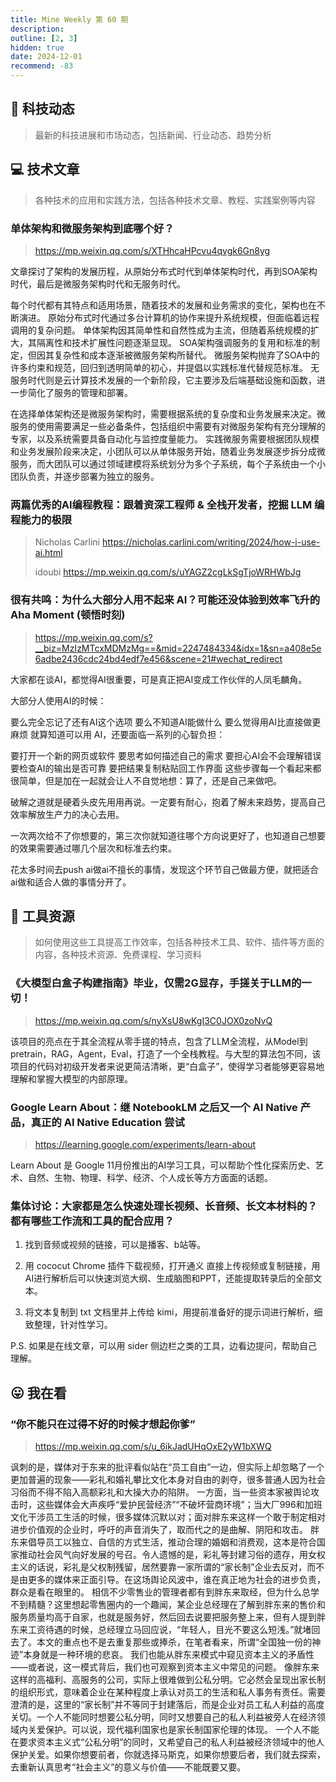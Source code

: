 ```yaml
---
title: Mine Weekly 第 60 期
description:
outline: [2, 3]
hidden: true
date: 2024-12-01
recommend: -83
---
```


## 🚀 科技动态

> 最新的科技进展和市场动态，包括新闻、行业动态、趋势分析

## 💻 技术文章

> 各种技术的应用和实践方法，包括各种技术文章、教程、实践案例等内容

### 单体架构和微服务架构到底哪个好？
> https://mp.weixin.qq.com/s/XTHhcaHPcvu4qvgk6Gn8yg

文章探讨了架构的发展历程，从原始分布式时代到单体架构时代，再到SOA架构时代，最后是微服务架构时代和无服务时代。

每个时代都有其特点和适用场景，随着技术的发展和业务需求的变化，架构也在不断演进。
原始分布式时代通过多台计算机的协作来提升系统规模，但面临着远程调用的复杂问题。
单体架构因其简单性和自然性成为主流，但随着系统规模的扩大，其隔离性和技术扩展性问题逐渐显现。
SOA架构强调服务的复用和标准的制定，但因其复杂性和成本逐渐被微服务架构所替代。
微服务架构抛弃了SOA中的许多约束和规范，回归到透明简单的初心，并提倡以实践标准代替规范标准。
无服务时代则是云计算技术发展的一个新阶段，它主要涉及后端基础设施和函数，进一步简化了服务的管理和部署。

在选择单体架构还是微服务架构时，需要根据系统的复杂度和业务发展来决定。微服务的使用需要满足一些必备条件，包括组织中需要有对微服务架构有充分理解的专家，以及系统需要具备自动化与监控度量能力。
实践微服务需要根据团队规模和业务发展阶段来决定，小团队可以从单体服务开始，随着业务发展逐步拆分成微服务，而大团队可以通过领域建模将系统划分为多个子系统，每个子系统由一个小团队负责，并逐步部署为独立的服务。

### 两篇优秀的AI编程教程：跟着资深工程师 & 全栈开发者，挖掘 LLM 编程能力的极限
> Nicholas Carlini https://nicholas.carlini.com/writing/2024/how-i-use-ai.html
>
> idoubi https://mp.weixin.qq.com/s/uYAGZ2cgLkSgTjoWRHWbJg

### 很有共鸣：为什么大部分人用不起来 AI？可能还没体验到效率飞升的 Aha Moment (顿悟时刻)
> https://mp.weixin.qq.com/s?__biz=MzIzMTcxMDMzMg==&mid=2247484334&idx=1&sn=a408e5e6adbe2436cdc24bd4edf7e456&scene=21#wechat_redirect


大家都在谈AI，都觉得AI很重要，可是真正把AI变成工作伙伴的人凤毛麟角。

大部分人使用AI的时候：

要么完全忘记了还有AI这个选项
要么不知道AI能做什么
要么觉得用AI比直接做更麻烦
就算知道可以用 AI，还要面临一系列的心智负担：

要打开一个新的网页或软件
要思考如何描述自己的需求
要担心AI会不会理解错误
要检查AI的输出是否可靠
要把结果复制粘贴回工作界面
这些步骤每一个看起来都很简单，但是加在一起就会让人不自觉地想：算了，还是自己来做吧。

破解之道就是硬着头皮先用用再说。一定要有耐心，抱着了解未来趋势，提高自己效率解放生产力的决心去用。

一次两次给不了你想要的，第三次你就知道往哪个方向说更好了，也知道自己想要的效果需要通过哪几个层次和标准去约束。

花太多时间去push ai做ai不擅长的事情，发现这个环节自己做最方便，就把适合ai做和适合人做的事情分开了。

## 🔧 工具资源

> 如何使用这些工具提高工作效率，包括各种技术工具、软件、插件等方面的内容，各种技术资源、免费课程、学习资料

### 《大模型白盒子构建指南》毕业，仅需2G显存，手搓关于LLM的一切！
> https://mp.weixin.qq.com/s/nyXsU8wKgI3C0JOX0zoNvQ

该项目的亮点在于其全流程从零手搓的特点，包含了LLM全流程，从Model到pretrain，RAG，Agent，Eval，打造了一个全栈教程。与大型的算法包不同，该项目的代码对初级开发者来说更简洁清晰，更“白盒子”，使得学习者能够更容易地理解和掌握大模型的内部原理。

### Google Learn About：继 NotebookLM 之后又一个 AI Native 产品，真正的 AI Native Education 尝试
> https://learning.google.com/experiments/learn-about

Learn About 是 Google 11月份推出的AI学习工具，可以帮助个性化探索历史、艺术、自然、生物、物理、科学、经济、个人成长等方方面面的话题。

### 集体讨论：大家都是怎么快速处理长视频、长音频、长文本材料的？都有哪些工作流和工具的配合应用？

1. 找到音频或视频的链接，可以是播客、b站等。

2. 用 cococut Chrome 插件下载视频，打开通义 直接上传视频或复制链接，用AI进行解析后可以快速浏览大纲、生成脑图和PPT，还能提取转录后的全部文本。

3. 将文本复制到 txt 文档里并上传给 kimi，用提前准备好的提示词进行解析，细致整理，针对性学习。

P.S. 如果是在线文章，可以用 sider 侧边栏之类的工具，边看边提问，帮助自己理解。

## 😛 我在看

### “你不能只在过得不好的时候才想起你爹”
> https://mp.weixin.qq.com/s/u_6ikJadUHqOxE2yW1bXWQ

讽刺的是，媒体对于东来的批评看似站在“员工自由”一边，但实际上却忽略了一个更加普遍的现象——彩礼和婚礼攀比文化本身对自由的剥夺，很多普通人因为社会习俗而不得不陷入高额彩礼和大操大办的陷阱。
一方面，当一些资本家被舆论攻击时，这些媒体会大声疾呼“爱护民营经济”“不破坏营商环境”；当大厂996和加班文化干涉员工生活的时候，很多媒体沉默以对；面对胖东来这样一个敢于制定相对进步价值观的企业时，呼吁的声音消失了，取而代之的是曲解、阴阳和攻击。
胖东来倡导员工以独立、自信的方式生活，推动合理的婚姻和消费观，这本是符合国家推动社会风气向好发展的号召。令人遗憾的是，彩礼等封建习俗的遗存，用女权主义的话说，彩礼是父权制残留，居然要靠一家所谓的“家长制”企业去反对，而不是由更多的媒体来正面引导。在这场舆论风波中，谁在真正地为社会的进步负责，群众是看在眼里的。
相信不少零售业的管理者都有到胖东来取经，但为什么总学不到精髓？这里想起零售圈内的一个趣闻，某企业总经理在了解到胖东来的售价和服务质量均高于自家，也就是服务好，然后回去说要把服务整上来，但有人提到胖东来工资待遇的时候，总经理立马回应说，“年轻人，目光不要这么短浅。”就堵回去了。本文的重点也不是去重复那些或捧杀，在笔者看来，所谓“全国独一份的神迹”本身就是一种环境的悲哀。
我们也能从胖东来模式中窥见资本主义的矛盾性——或者说，这一模式背后，我们也可观察到资本主义中常见的问题。
像胖东来这样的高福利、高服务的公司，实际上很难做到公私分明。它必然会呈现出家长制的组织形式，意味着企业在某种程度上承认对员工的生活和私人事务有责任。需要澄清的是，这里的“家长制”并不等同于封建落后，而是企业对员工私人利益的高度关切。一个人不能同时想要公私分明，同时又想要自己的私人利益被旁人在经济领域内关爱保护。可以说，现代福利国家也是家长制国家伦理的体现。
一个人不能在要求资本主义式“公私分明”的同时，又希望自己的私人利益被经济领域中的他人保护关爱。如果你想要前者，你就选择马斯克，如果你想要后者，我们就去探索，去重新认真思考“社会主义”的意义与价值——不能既要又要。